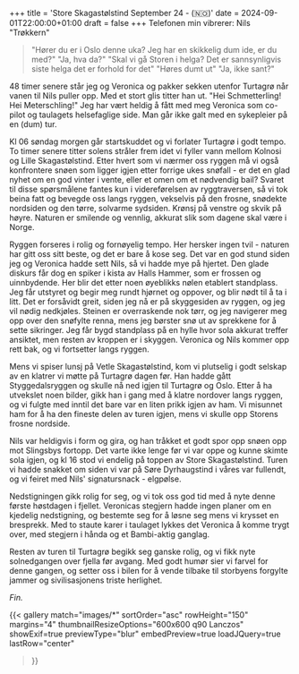 +++
title = 'Store Skagastølstind September 24 - (🇳🇴)'
date = 2024-09-01T22:00:00+01:00
draft = false
+++
Telefonen min vibrerer: Nils "Trøkkern"
> "Hører du er i Oslo denne uka? Jeg har en skikkelig dum ide, er du med?"
> "Ja, hva da?"
> "Skal vi gå Storen i helga? Det er sannsynligvis siste helga det er forhold for det"
> "Høres dumt ut"
> "Ja, ikke sant?"

48 timer senere står jeg og Veronica og pakker sekken utenfor Turtagrø når vanen til Nils puller opp. Med et stort glis titter han ut. 
"Hei Schmetterling! Hei Meterschling!"
Jeg har vært heldig å fått med meg Veronica som co-pilot og taulagets helsefaglige side. Man går ikke galt med en sykepleier på en (dum) tur. 

Kl 06 søndag morgen går startskuddet og vi forlater Turtagrø i godt tempo. To timer senere titter solens stråler frem idet vi fyller vann mellom Kolnosi og Lille Skagastølstind.
Etter hvert som vi nærmer oss ryggen må vi også konfrontere snøen som ligger igjen etter forrige ukes snøfall - er det en glad nyhet om en god vinter i vente, eller et omen om et nødvendig bail? Svaret til disse spørsmålene fantes kun i videreførelsen av ryggtraversen, så vi tok beina fatt og bevegde oss langs ryggen, vekselvis på den frosne, snødekte nordsiden og den tørre, solvarme sydsiden. Krønsj på venstre og skvik på høyre. Naturen er smilende og vennlig, akkurat slik som dagene skal være i Norge.


Ryggen forseres i rolig og fornøyelig tempo. Her hersker ingen tvil - naturen har gitt oss sitt beste, og det er bare å kose seg. Det var en god stund siden jeg og Veronica hadde sett Nils, så vi hadde mye på hjertet. Den glade diskurs får dog en spiker i kista av Halls Hammer, som er frossen og uinnbydende. Her blir det etter noen øyeblikks nølen etablert standplass. Jeg får utstyret og begir meg rundt hjørnet og oppover, og blir nødt til å ta i litt. Det er forsåvidt greit, siden jeg nå er på skyggesiden av ryggen, og jeg vil nødig nedkjøles. Steinen er overraskende nok tørr, og jeg navigerer meg opp over den snøfylte renna, mens jeg børster snø ut av sprekkene for å sette sikringer. Jeg får bygd standplass på en hylle hvor sola akkurat treffer ansiktet, men resten av kroppen er i skyggen. Veronica og Nils kommer opp rett bak, og vi fortsetter langs ryggen.

Mens vi spiser lunsj på Vetle Skagastølstind, kom vi plutselig i godt selskap av en klatrer vi møtte på Turtagrø dagen før. 
Han hadde gått Styggedalsryggen og skulle nå ned igjen til Turtagrø og Oslo. Etter å ha utvekslet noen bilder, gikk han i gang med å klatre nordover langs ryggen, og vi fulgte med inntil det bare var en liten prikk igjen av ham.
Vi misunnet ham for å ha den fineste delen av turen igjen, mens vi skulle opp Storens frosne nordside.

Nils var heldigvis i form og gira, og han tråkket et godt spor opp snøen opp mot Slingsbys fortopp. Det varte ikke lenge før vi var oppe og kunne skimte sola igjen, og kl 16 stod vi endelig på toppen av Store Skagastølstind. Turen vi hadde snakket om siden vi var på Søre Dyrhaugstind i våres var fullendt, og vi feiret med Nils' signatursnack - elgpølse. 


Nedstigningen gikk rolig for seg, og vi tok oss god tid med å nyte denne første høstdagen i fjellet.
Veronicas stegjern hadde ingen planer om en kjedelig nedstigning, og bestemte seg for å løsne seg mens vi krysset en bresprekk. Med to staute karer i taulaget lykkes det Veronica å komme trygt over, med stegjern i hånda og et Bambi-aktig ganglag.  

Resten av turen til Turtagrø begikk seg ganske rolig, og vi fikk nyte solnedgangen over fjella før avgang.
Med godt humør sier vi farvel for denne gangen, og setter oss i bilen for å vende tilbake til storbyens forgylte jammer og sivilisasjonens triste herlighet.

_Fin._

{{< gallery
    match="images/*"
    sortOrder="asc"
    rowHeight="150"
    margins="4"
    thumbnailResizeOptions="600x600 q90 Lanczos"
    showExif=true
    previewType="blur"
    embedPreview=true
    loadJQuery=true
    lastRow="center"
>}}
